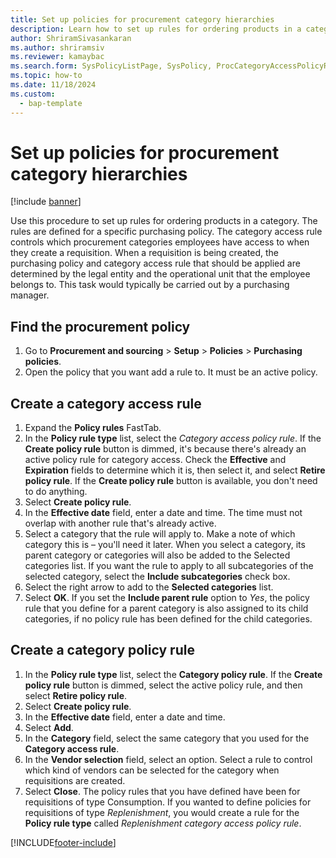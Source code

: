 ```yaml
---
title: Set up policies for procurement category hierarchies
description: Learn how to set up rules for ordering products in a category, including processes for finding procurement policies and creating category access rules. 
author: ShriramSivasankaran
ms.author: shriramsiv
ms.reviewer: kamaybac
ms.search.form: SysPolicyListPage, SysPolicy, ProcCategoryAccessPolicyRule, ProcCategoryPolicyRule, EcoResCategorySingleLookup
ms.topic: how-to
ms.date: 11/18/2024
ms.custom: 
  - bap-template
---
```


# Set up policies for procurement category hierarchies

[!include [banner](../../includes/banner.md)]

Use this procedure to set up rules for ordering products in a category. The rules are defined for a specific purchasing policy. The category access rule controls which procurement categories employees have access to when they create a requisition. When a requisition is being created, the purchasing policy and category access rule that should be applied are determined by the legal entity and the operational unit that the employee belongs to. This task would typically be carried out by a purchasing manager.

## Find the procurement policy

1. Go to **Procurement and sourcing** \> **Setup** \> **Policies** \> **Purchasing policies**.
1. Open the policy that you want add a rule to. It must be an active policy.  

## Create a category access rule

1. Expand the **Policy rules** FastTab.
1. In the **Policy rule type** list, select the *Category access policy rule*. If the **Create policy rule** button is dimmed, it's because there's already an active policy rule for category access. Check the **Effective** and **Expiration** fields to determine which it is, then select it, and select **Retire policy rule**. If the **Create policy rule** button is available, you don't need to do anything.  
1. Select **Create policy rule**.
1. In the **Effective date** field, enter a date and time. The time must not overlap with another rule that's already active.  
1. Select a category that the rule will apply to. Make a note of which category this is – you'll need it later. When you select a category, its parent category or categories will also be added to the Selected categories list. If you want the rule to apply to all subcategories of the selected category, select the **Include subcategories** check box.
1. Select the right arrow to add to the **Selected categories** list.  
1. Select **OK**. If you set the **Include parent rule** option to *Yes*, the policy rule that you define for a parent category is also assigned to its child categories, if no policy rule has been defined for the child categories.

## Create a category policy rule

1. In the **Policy rule type** list, select the **Category policy rule**. If the **Create policy rule** button is dimmed, select the active policy rule, and then select **Retire policy rule**.  
2. Select **Create policy rule**.
3. In the **Effective date** field, enter a date and time.
4. Select **Add**.
5. In the **Category** field, select the same category that you used for the **Category access rule**.
6. In the **Vendor selection** field, select an option. Select a rule to control which kind of vendors can be selected for the category when requisitions are created.  
7. Select **Close**. The policy rules that you have defined have been for requisitions of type Consumption. If you wanted to define policies for requisitions of type *Replenishment*, you would create a rule for the **Policy rule type** called *Replenishment category access policy rule*.  

[!INCLUDE[footer-include](../../../includes/footer-banner.md)]
